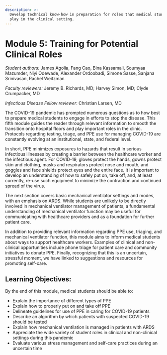 ```yaml
---
description: >-
  Develop technical know-how in preparation for roles that medical students may
  play in the clinical setting.
---
```


# Module 5: Training for Potential Clinical Roles

_Student authors:_ James Agolia, Fang Cao, Bina Kassamali, Soumyaa Mazumder, Niyi Odewade, Alexander Ordoobadi, Simone Sasse, Sanjana Srinivasan, Rachel Weitzman 

_Faculty reviewers:_ Jeremy B. Richards, MD; Harvey Simon, MD; Clyde Crumpacker, MD

_Infectious Disease Fellow reviewer_: Christian Larsen, MD

The COVID-19 pandemic has prompted numerous questions as to how best to prepare medical students to engage in efforts to stop the disease. This fifth module guides the reader through relevant information to smooth the transition onto hospital floors and play important roles in the clinic. Protocols regarding testing, triage, and PPE use for managing COVID-19 are constantly evolving at an institutional, state, and federal level.

In short, PPE minimizes exposures to hazards that result in serious infectious illnesses by creating a barrier between the healthcare worker and the infectious agent. For COVID-19, gloves protect the hands, gowns protect skin and clothing, masks and respirators protect nose and mouth, and goggles and face shields protect eyes and the entire face.  It is important to develop an understanding of how to safely put on, take off, and, at least currently, re-use such equipment to minimize the contraction and continued spread of the virus. 

The next section covers basic mechanical ventilator settings and modes, with an emphasis on ARDS. While students are unlikely to be directly involved in mechanical ventilator management of patients, a fundamental understanding of mechanical ventilator function may be useful for communicating with healthcare providers and as a foundation for further patient care. 

In addition to providing relevant information regarding PPE use, triaging, and mechanical ventilator function, this module aims to inform medical students about ways to support healthcare workers. Examples of clinical and non-clinical opportunities include phone triage for patient care and community initiatives to donate PPE. Finally, recognizing that this is an uncertain, stressful moment, we have linked to suggestions and resources for promoting self-care.  

## Learning Objectives:

By the end of this module, medical students should be able to:

* Explain the importance of different types of PPE
* Explain how to properly put on and take off PPE
* Delineate guidelines for use of PPE in caring for COVID-19 patients
* Describe an algorithm by which patients with suspected COVID-19 should be tested
* Explain how mechanical ventilation is managed in patients with ARDS
* Appreciate the wide variety of student roles in clinical and non-clinical settings during this pandemic
* Evaluate various stress management and self-care practices during an uncertain time

